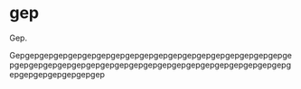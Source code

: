 # gep

Gep.

Gepgepgepgepgepgepgepgepgepgepgepgepgepgepgepgepgepgepgepgepgepgepgepgepgepgepgepgepgepgepgepgepgepgepgepgepgepgepgepgepgepgepgepgepgepgep
